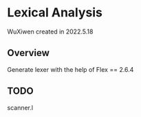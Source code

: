 # Lexical Analysis

WuXiwen created in 2022.5.18

## Overview

Generate lexer with the help of Flex == 2.6.4


## TODO

scanner.l





















